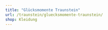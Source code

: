 ```yaml
---
title: "Glücksmomente Traunstein"
url: /traunstein/gluecksmomente-traunstein/
shop: Kleidung
---
```

